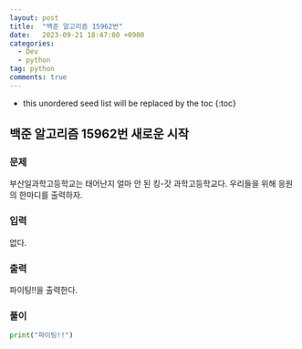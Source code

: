 ```yaml
---
layout: post
title:  "백준 알고리즘 15962번"
date:   2023-09-21 18:47:00 +0900
categories: 
  - Dev
  - python
tag: python
comments: true
---
```


* this unordered seed list will be replaced by the toc
{:toc}

## 백준 알고리즘 15962번 새로운 시작

### 문제

부산일과학고등학교는 태어난지 얼마 안 된 킹-갓 과학고등학교다. 우리들을 위해 응원의 한마디를 출력하자.

### 입력

없다.

### 출력

파이팅!!을 출력한다.


### 풀이

```py
print("파이팅!!")
```